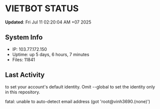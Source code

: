 # VIETBOT STATUS
**Updated**: Fri Jul 11 02:20:04 AM +07 2025

## System Info
- IP: 103.77.172.150
- Uptime: up 5 days, 6 hours, 7 minutes
- Files: 11841

## Last Activity

to set your account's default identity.
Omit --global to set the identity only in this repository.

fatal: unable to auto-detect email address (got 'root@vinh3690.(none)')
